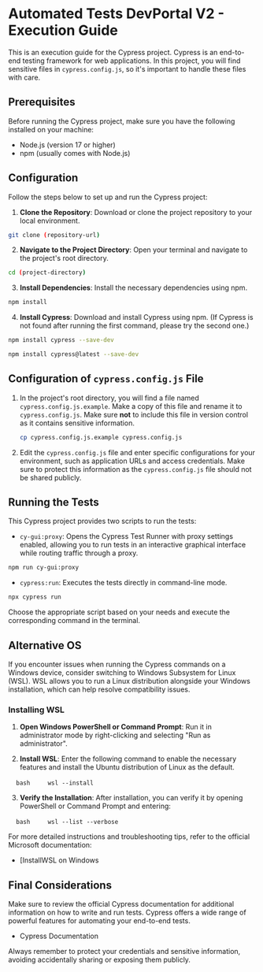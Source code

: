 
# Automated Tests DevPortal V2 - Execution Guide

This is an execution guide for the Cypress project. Cypress is an end-to-end testing framework for web applications. In this project, you will find sensitive files in `cypress.config.js`, so it's important to handle these files with care.

## Prerequisites

Before running the Cypress project, make sure you have the following installed on your machine:

- Node.js (version 17 or higher)
- npm (usually comes with Node.js)

## Configuration

Follow the steps below to set up and run the Cypress project:

1. **Clone the Repository**: Download or clone the project repository to your local environment.

```bash
git clone (repository-url)
```

2. **Navigate to the Project Directory**: Open your terminal and navigate to the project's root directory.

```bash
cd (project-directory)
```

3. **Install Dependencies**: Install the necessary dependencies using npm.

```bash
npm install
```

4. **Install Cypress**: Download and install Cypress using npm. (If Cypress is not found after running the first command, please try the second one.)

```bash
npm install cypress --save-dev
```
```bash
npm install cypress@latest --save-dev
```

## Configuration of `cypress.config.js` File

1. In the project's root directory, you will find a file named `cypress.config.js.example`. Make a copy of this file and rename it to `cypress.config.js`. Make sure **not** to include this file in version control as it contains sensitive information.

   ```bash
   cp cypress.config.js.example cypress.config.js
   ```

2. Edit the `cypress.config.js` file and enter specific configurations for your environment, such as application URLs and access credentials. Make sure to protect this information as the `cypress.config.js` file should not be shared publicly.

## Running the Tests

This Cypress project provides two scripts to run the tests:

- `cy-gui:proxy`: Opens the Cypress Test Runner with proxy settings enabled, allowing you to run tests in an interactive graphical interface while routing traffic through a proxy.

```bash
npm run cy-gui:proxy
```

- `cypress:run`: Executes the tests directly in command-line mode.

```bash
npx cypress run
```

Choose the appropriate script based on your needs and execute the corresponding command in the terminal.

## Alternative OS

If you encounter issues when running the Cypress commands on a Windows device, consider switching to Windows Subsystem for Linux (WSL). WSL allows you to run a Linux distribution alongside your Windows installation, which can help resolve compatibility issues.

### Installing WSL
1. **Open Windows PowerShell or Command Prompt**: Run it in administrator mode by right-clicking and selecting "Run as administrator".

2. **Install WSL**: Enter the following command to enable the necessary features and install the Ubuntu distribution of Linux as the default.

    ```bash
    wsl --install
    ```

3. **Verify the Installation**: After installation, you can verify it by opening PowerShell or Command Prompt and entering:

    ```bash
    wsl --list --verbose
    ```

For more detailed instructions and troubleshooting tips, refer to the official Microsoft documentation:
- [InstallWSL on Windows

## Final Considerations

Make sure to review the official Cypress documentation for additional information on how to write and run tests. Cypress offers a wide range of powerful features for automating your end-to-end tests.

- Cypress Documentation

Always remember to protect your credentials and sensitive information, avoiding accidentally sharing or exposing them publicly.
